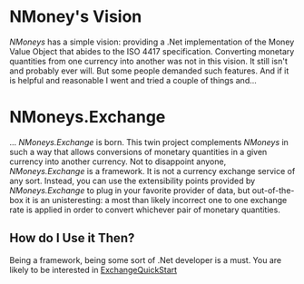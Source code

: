 # NMoney's Vision #
_NMoneys_ has a simple vision: providing a .Net implementation of the Money Value Object that abides to the ISO 4417 specification.
Converting monetary quantities from one currency into another was not in this vision. It still isn't and probably ever will. But some people demanded such features. And if it is helpful and reasonable I went and tried a couple of things and...

# NMoneys.Exchange #

... _NMoneys.Exchange_ is born. This twin project complements _NMoneys_ in such a way that allows conversions of monetary quantities in a given currency into another currency.
Not to disappoint anyone, _NMoneys.Exchange_ is a framework. It is not a currency exchange service of any sort.
Instead, you can use the extensibility points provided by _NMoneys.Exchange_ to plug in your favorite provider of data, but out-of-the-box it is an unisteresting: a most than likely incorrect one to one exchange rate is applied in order to convert whichever pair of monetary quantities.

## How do I Use it Then? ##
Being a framework, being some sort of .Net developer is a must. You are likely to be interested in [ExchangeQuickStart](ExchangeQuickStart.md)